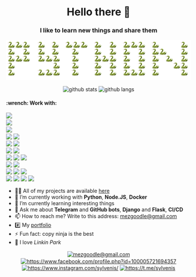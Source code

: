 <h1 align="center">Hello there 👋</h1>
<h3 align="center">I like to learn new things and share them</h3>

<p align="center">
	<img src="https://raw.githubusercontent.com/mezgoodle/images/master/mezgoodle1.png"/>
</p>

<p align="center">
	<img src="https://github-readme-stats.vercel.app/api/top-langs/?username=mezgoodle&layout=compact&hide_border=true" alt="github stats"/>
	<img src="https://github-readme-stats.vercel.app/api?username=mezgoodle&show_icons=true&count_private=truet&hide_border=true" alt="github langs"/>
</p>

<h4> :wrench: Work with: </h4>

<img src="https://img.shields.io/badge/-Docker-0066ff?style=for-the-badge&logo=docker&logoColor=white"> <br />
<img src="https://img.shields.io/badge/-Heroku-6600ff?style=for-the-badge&logo=heroku&logoColor=white"> <br />
<img src="https://img.shields.io/badge/-Markdown-000000?style=for-the-badge&logo=Markdown"> <br />
<img src="https://img.shields.io/badge/-Python-3776AB?style=for-the-badge&logo=python&logoColor=white"> <img src="https://img.shields.io/badge/-Node.js-00cc00?style=for-the-badge&logo=node-dot-js&logoColor=white"> <br />
<img src="https://img.shields.io/badge/-Django-006600?style=for-the-badge&logo=django&logoColor=white"> <img src="https://img.shields.io/badge/-React-3399ff?style=for-the-badge&logo=react&logoColor=white"> <br />
<img src="https://img.shields.io/badge/-Linux-black?style=for-the-badge&logo=Linux&logoColor=white"> <img src="https://img.shields.io/badge/-Windows-0078D6?style=for-the-badge&logo=Windows"> <br />
<img src="https://img.shields.io/badge/-Git-F05032?style=for-the-badge&logo=Git&logoColor=white"> <img src="https://img.shields.io/badge/-GitHub-black?style=for-the-badge&logo=github&logoColor=white"> <img src="https://img.shields.io/badge/-GitLab-ff6600?style=for-the-badge&logo=gitlab&logoColor=white"> <br />
<img src="https://img.shields.io/badge/-Travis%20CI-dfd896?style=for-the-badge&logo=Travis%20CI&logoColor=92232c"> <img src="https://img.shields.io/badge/-Github_Actions-black?style=for-the-badge&logo=githubactions&logoColor=white"> <br />
<img src="https://img.shields.io/badge/-SQLite-003B57?style=for-the-badge&logo=SQLite&logoColor=white"> <img src="https://img.shields.io/badge/-MariaDB-003545?style=for-the-badge&logo=MariaDB"> <img src="https://img.shields.io/badge/-MongoDB-009933?style=for-the-badge&logo=mongodb&logoColor=white"> <br />
<img src="https://img.shields.io/badge/-HTML5-E34F26?style=for-the-badge&logo=html5&logoColor=white"> <img src="https://img.shields.io/badge/-CSS3-1572B6?style=for-the-badge&logo=css3&logoColor=white"> <img src="https://img.shields.io/badge/-JavaScript-ffff00?style=for-the-badge&logo=javascript&logoColor=black"> <img src="https://img.shields.io/badge/-Bootstrap5-563D7C?style=for-the-badge&logo=bootstrap&logoColor=white"> <br />

- 👨‍💻 All of my projects are available  [here](https://github.com/mezgoodle?tab=repositories)
- 🔭 I’m currently working with **Python**, **Node.JS**, **Docker**
- 🌱 I’m currently learning interesting things
- 💬 Ask me about **Telegram** and **GitHub bots**, **Django** and **Flask**, **CI/CD**
- 📫 How to reach me? Write to this address: mezgoodle@gmail.com
- #️⃣ My [portfolio](https://mezgoodle-portfolio.herokuapp.com/)
- ⚡ Fun fact: copy ninja is the best
- 🎵 I love _Linkin Park_

<p align="center">
	<a href="mailto:mezgoodle@gmail.com" target="_blank" title="Mail"><img align="center" src="https://cdn.jsdelivr.net/npm/simple-icons@3.0.1/icons/gmail.svg" alt="mezgoodle@gmail.com" height="30" width="30" /></a>
	<a href="https://www.facebook.com/profile.php?id=100005721694357" target="_blank" title="Facebook"><img align="center" src="https://cdn.jsdelivr.net/npm/simple-icons@3.0.1/icons/facebook.svg" alt="https://www.facebook.com/profile.php?id=100005721694357" height="30" width="30" /></a>
	<a href="https://www.instagram.com/sylvenis/" target="_blank" title="Instagram"><img align="center" src="https://cdn.jsdelivr.net/npm/simple-icons@3.0.1/icons/instagram.svg" alt="https://www.instagram.com/sylvenis/" height="30" width="30" /></a>
	<a href="https://t.me/sylvenis" target="_blank" title="Telegram"><img align="center" src="https://cdn.jsdelivr.net/npm/simple-icons@3.0.1/icons/telegram.svg" alt="https://t.me/sylvenis" height="30" width="30" /></a>
</p>
